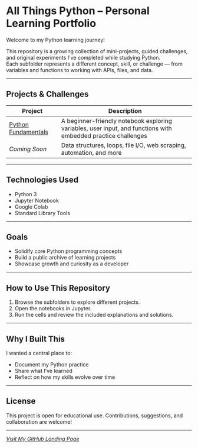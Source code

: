 # All Things Python – Personal Learning Portfolio

Welcome to my Python learning journey!

This repository is a growing collection of mini-projects, guided challenges, and original experiments I've completed while studying Python.  
Each subfolder represents a different concept, skill, or challenge — from variables and functions to working with APIs, files, and data.

---

## Projects & Challenges

| Project | Description |
|--------|-------------|
| [Python Fundamentals](./Python-Fundamentals/) | A beginner-friendly notebook exploring variables, user input, and functions with embedded practice challenges |
| *Coming Soon* | Data structures, loops, file I/O, web scraping, automation, and more |

---

## Technologies Used

- Python 3
- Jupyter Notebook
- Google Colab
- Standard Library Tools

---

## Goals

- Solidify core Python programming concepts
- Build a public archive of learning projects
- Showcase growth and curiosity as a developer

---

## How to Use This Repository

1. Browse the subfolders to explore different projects.
2. Open the notebooks in Jupyter.
3. Run the cells and review the included explanations and solutions.

---

## Why I Built This

I wanted a central place to:
- Document my Python practice
- Share what I’ve learned
- Reflect on how my skills evolve over time

---

## License

This project is open for educational use. Contributions, suggestions, and collaboration are welcome!

---

*[Visit My GitHub Landing Page](https://github.com/Jovaan-Whitton)*
